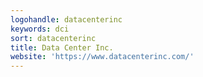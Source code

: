 ```yaml
---
logohandle: datacenterinc
keywords: dci
sort: datacenterinc
title: Data Center Inc.
website: 'https://www.datacenterinc.com/'
---
```

